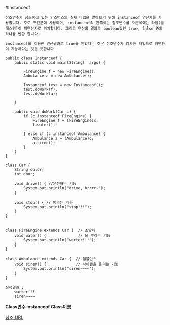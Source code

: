 #Instanceof

	참조변수가 참조하고 있는 인스턴스의 실제 타입을 알아보기 위해 instanceof 연산자를 사용합니다. 주로 조건문에 사용되며, instanceof의 왼쪽에는 참조변수를 오른쪽에는 타입(클래스명)이 피연산자로 위치합니다. 그리고 연산의 결과로 boolean값인 true, false 중의 하나를 반환 합니다.

	instanceof를 이용한 연산결과로 true를 얻었다는 것은 참조변수가 검사한 타입으로 형변환이 가능하다는 것을 뜻합니다.

	public class Instanceof {
	    public static void main(String[] args) {
	 
	        FireEngine f = new FireEngine();
	        Ambulance a = new Ambulance();
	         
	        Instanceof test = new Instanceof();
	        test.doWork(f);
	        test.doWork(a);
	 
	    }
	 
	    public void doWork(Car c) {
	        if (c instanceof FireEngine) {
	            FireEngine f = (FireEngine)c;
	            f.water();
	             
	        } else if (c instanceof Ambulance) {
	            Ambulance a = (Ambulance)c;
	            a.siren();
	        }
	    }
	}
 
	class Car {
	    String color;
	    int door;
	 
	    void drive() { //운전하는 기능
	        System.out.println("drive, brrrr~");
	    }
	 
	    void stop() { // 멈추는 기능
	        System.out.println("stop!!!");
	    }
	}
	 
	 
	class FireEngine extends Car {  // 소방차
	    void water() {              // 물 뿌리는 기능
	        System.out.println("warter!!!");
	    }
	}
	 
	class Ambulance extends Car {  // 앰뷸런스
	    void siren() {             // 사이렌을 울리는 기능
	        System.out.println("siren~~~~");
	    }
	}

	실행결과 :
		warter!!!
		siren~~~~


**Class변수 instanceof Class이름**

[참조 URL](http://arabiannight.tistory.com/entry/301)
